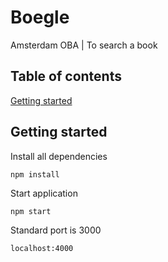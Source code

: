 # Boegle
Amsterdam OBA | To search a book

## Table of contents

[Getting started](##getting_started)

## Getting started

Install all dependencies
```
npm install
```

Start application
```
npm start
```

Standard port is 3000
```
localhost:4000
```


